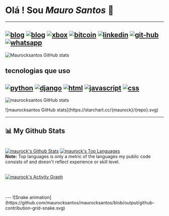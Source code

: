 
# Olá ! Sou *Mauro Santos* 🤙
---
[![blog](https://img.shields.io/badge/dev.to-0A0A0A?style=for-the-badge&logo=dev.to&logoColor=white)]()
[![blog](https://img.shields.io/badge/Blogger-FF5722?style=for-the-badge&logo=blogger&logoColor=white)]()
[![xbox](https://img.shields.io/badge/Xbox-107C10?style=for-the-badge&logo=xbox&logoColor=white)](link)
[![bitcoin](https://img.shields.io/badge/Bitcoin-000000?style=for-the-badge&logo=bitcoin&logoColor=white)](link)
[![linkedin](https://img.shields.io/badge/LinkedIn-0077B5?style=for-the-badge&logo=linkedin&logoColor=white)]()
[![git-hub](https://img.shields.io/badge/GitHub-100000?style=for-the-badge&logo=github&logoColor=white)](https://github.com/maurocksantos)
[![whatsapp](https://badges.aleen42.com/src/whatsapp.svg)]()
---
![Maurocksantos GitHub stats](https://github-readme-stats.vercel.app/api?username=Maurocksantos&show_icons=true&theme=radical)
## tecnologias que uso
[![python](https://img.shields.io/badge/Python-3776AB?style=for-the-badge&logo=python&logoColor=white)](https://www.python.org/  )
[![django](https://img.shields.io/badge/Django-092E20?style=for-the-badge&logo=django&logoColor=white)](https://www.djangoproject.com/)
[![html](https://img.shields.io/badge/HTML-239120?style=for-the-badge&logo=html5&logoColor=white)](link)
[![javascript](https://img.shields.io/badge/JavaScript-F7DF1E?style=for-the-badge&logo=javascript&logoColor=black)](link)
[![css](https://img.shields.io/badge/CSS-239120?&style=for-the-badge&logo=css3&logoColor=white)]()
---
![maurocksantos GitHub stats](https://github-readme-stats.vercel.app/api/top-langs/?username=maurocksantos&theme=blue-green)
<div>
  ![maurocksantos GitHub stats](https://starchart.cc/{maurock}/{repo}.svg)
  
---
  
## 📊 My Github Stats

  <br/>
    <a href="https://github.com/maurocksantos/github-readme-stats"><img alt="maurock's Github Stats" src="https://github-readme-stats.vercel.app/api?username=maurocksantos&show_icons=true&count_private=true&theme=react&hide_border=true&bg_color=0D1117" /></a>
  <a href="https://github.com/maurocksantos/github-readme-stats"><img alt="maurock's Top Languages" src="https://github-readme-stats.vercel.app/api/top-langs/?username=maurocksantos&langs_count=8&count_private=true&layout=compact&theme=react&hide_border=true&bg_color=0D1117" /></a>
  <br/>
  <b>Note:</b> Top languages is only a metric of the languages my public code consists of and doesn't reflect experience or skill level.


 <br/>
 <br/>

<a href="https://github.com/maurocksantos/github-readme-activity-graph"><img alt="maurock's Activity Graph" src="https://activity-graph.herokuapp.com/graph?username=maurocksantos&bg_color=0D1117&color=5BCDEC&line=5BCDEC&point=FFFFFF&hide_border=true" /></a>

 <br/>
 <br/>
---
  ![Snake animation](https://github.com/maurocksantos/maurocksantos/blob/output/github-contribution-grid-snake.svg)
 </div>
